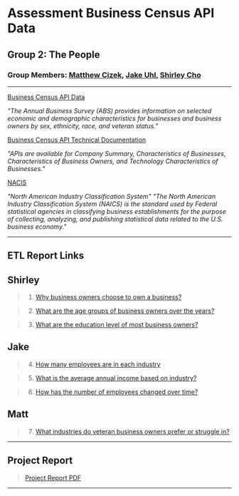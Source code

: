 # Assessment Business Census API Data

## Group 2: The People

### Group Members: [Matthew Cizek](https://github.com/MattCizek), [Jake Uhl](https://github.com/Jake-Uhl), [Shirley Cho](https://github.com/snowwly)
---
[Business Census API Data](https://www.census.gov/data/developers/data-sets/abs.2019.html)

*"The Annual Business Survey (ABS) provides information on selected economic and demographic characteristics for businesses and business owners by sex, ethnicity, race, and veteran status."*

[Business Census API Technical Documentation](https://www.census.gov/programs-surveys/abs/technical-documentation/api.2019.html#list-tab-702748516)

*"APIs are available for Company Summary, Characteristics of Businesses, Characteristics of Business Owners, and Technology Characteristics of Businesses."*

[NACIS](https://www.census.gov/naics/?input=61&chart=2017)

*"North American Industry Classification System"*
*"The North American Industry Classification System (NAICS) is the standard used by Federal statistical agencies in classifying business establishments for the purpose of collecting, analyzing, and publishing statistical data related to the U.S. business economy."*

---
## ETL Report Links

## Shirley 

>1. [Why business owners choose to own a business?](./Shirley/Q1ETL.ipynb)

>2. [What are the age groups of business owners over the years?](./Shirley/Q2ETL.ipynb)

>3. [What are the education level of most business owners?](./Shirley/Q3ETL.ipynb)

## Jake

>4. [How many employees are in each industry](./Jake/questions_4_and_5.ipynb)

>5. [What is the average annual income based on industry?](./Jake/questions_4_and_5.ipynb)

>6. [How has the number of employees changed over time?](./Jake/question_6.ipynb)

## Matt

>7. [What industries do veteran business owners prefer or struggle in?](./Matt/matt_notebook.ipynb)

---
## Project Report

>[Project Report PDF](Project_Report_Business_CensusAPI_Assessment.pdf)

---


